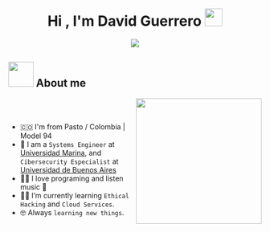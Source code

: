 <h1 align="center">Hi , I'm David Guerrero <img src="https://media.giphy.com/media/hvRJCLFzcasrR4ia7z/giphy.gif" width="35"></h1>
<p align="center">
  <a href="https://github.com/DenverCoder1/readme-typing-svg"><img src="https://readme-typing-svg.herokuapp.com?font=Time+New+Roman&color=%23C8BE25&size=25&center=true&vCenter=true&width=600&height=100&lines=Cybersecurity+Expert;Systems+Engineer;Python+Programer;Always+learning+new+things"></a>
</p>
	
## <picture><img src = "https://github.com/7oSkaaa/7oSkaaa/blob/main/Images/about_me.gif?raw=true" width = 50px></picture> About me

<picture> <img align="right" src="https://github.com/7oSkaaa/7oSkaaa/blob/main/Images/Right_Side.gif?raw=true" width = 250px></picture>

<br><br>

- 🇨🇴 I'm from Pasto / Colombia | Model 94 
- :school: I am a `Systems Engineer` at [Universidad Marina](https://www.umariana.edu.co/), and `Cibersecurity Especialist` at [Universidad de Buenos Aires](https://www.economicas.uba.ar/)
- :technologist: I love programing and listen music 🎵
- :student: I’m currently learning `Ethical Hacking` and `Cloud Services`.
- :nerd_face: Always `learning new things`.
<br>

